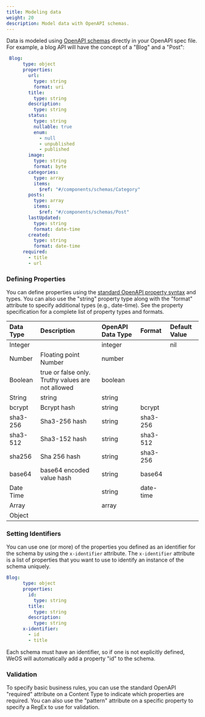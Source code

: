 ```yaml
---
title: Modeling data
weight: 20
description: Model data with OpenAPI schemas.
---
```


Data is modeled using [OpenAPI schemas][schemas] directly in your OpenAPI spec file.
For example, a blog API will have the concept of a "Blog" and a "Post":

[schemas]: https://swagger.io/docs/specification/data-models/

```yaml
 Blog:
      type: object
      properties:
        url:
          type: string
          format: uri
        title:
          type: string
        description:
          type: string
        status:
          type: string
          nullable: true
          enum:
            - null
            - unpublished
            - published
        image:
          type: string
          format: byte
        categories:
          type: array
          items:
            $ref: "#/components/schemas/Category"
        posts:
          type: array
          items:
            $ref: "#/components/schemas/Post"
        lastUpdated:
          type: string
          format: date-time
        created:
          type: string
          format: date-time
      required:
        - title
        - url
```

### Defining Properties
You can define properties using the [standard OpenAPI property syntax][data-types] and types. You can also use the "string" property
type along with the "format" attribute to specify additional types (e.g., date-time). See the property specification for
a complete list of property types and formats. 

| Data Type | Description                                       | OpenAPI Data Type | Format    | Default Value | 
|:----------|:--------------------------------------------------|:------------------|:----------|:--------------|
| Integer   |                                                   | integer           |           | nil           |
| Number    | Floating point Number                             | number            |           |               |
| Boolean   | true or false only. Truthy values are not allowed | boolean           |           |               |
| String    | string                                            | string            |           |               |
| bcrypt    | Bcrypt hash                                       | string            | bcrypt    |               |
| sha3-256  | Sha3-256 hash                                     | string            | sha3-256  |               |
| sha3-512  | Sha3-152 hash                                     | string            | sha3-512  |               |
| sha256    | Sha 256 hash                                      | string            | sha3-256  |               |
| base64    | base64 encoded value hash                         | string            | base64    |               |
| Date Time |                                                   | string            | date-time |               |
| Array     |                                                   | array             |           |               |
| Object    |                                                   |                   |           |               |

[data-types]: https://swagger.io/docs/specification/data-models/data-types/

### Setting Identifiers
You can use one (or more) of the properties you defined as an identifier for the schema by using the `x-identifier`
attribute. The `x-identifier` attribute is a list of properties that you want to use to identify an instance of the schema
uniquely. 

```yaml
Blog:
      type: object
      properties:
        id:
          type: string
        title:
          type: string
        description:
          type: string
      x-identifier:
        - id
        - title
```
Each schema must have an identifier, so if one is not explicitly defined, WeOS will automatically
add a property "id" to the schema.

### Validation
To specify basic business rules, you can use the standard OpenAPI "required" attribute on a Content Type to indicate
which properties are required. You can also use the "pattern" attribute on a specific property to specify a RegEx to use
for validation.
